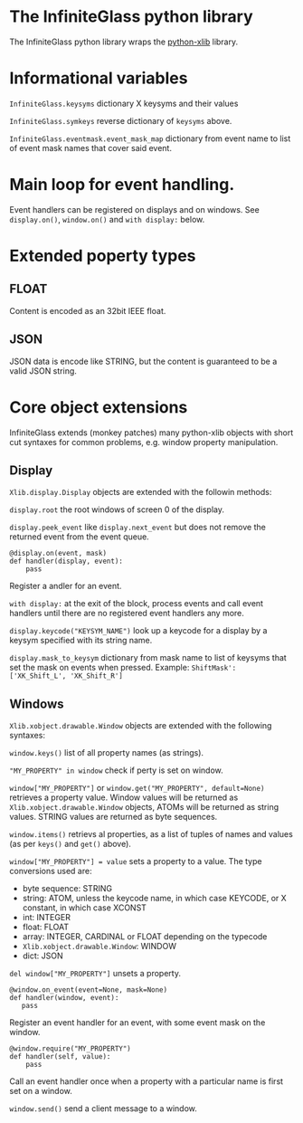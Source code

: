 # The InfiniteGlass python library

The InfiniteGlass python library wraps the
[python-xlib](https://github.com/python-xlib/python-xlib) library.

# Informational variables

`InfiniteGlass.keysyms` dictionary X keysyms and their values

`InfiniteGlass.symkeys` reverse dictionary of `keysyms` above.

`InfiniteGlass.eventmask.event_mask_map` dictionary from event name to
list of event mask names that cover said event.


# Main loop for event handling.

Event handlers can be registered on displays and on windows. See
`display.on()`, `window.on()` and `with display:` below.

# Extended poperty types

## FLOAT

Content is encoded as an 32bit IEEE float.

## JSON

JSON data is encode like STRING, but the content is guaranteed to be a
valid JSON string.

# Core object extensions

InfiniteGlass extends (monkey patches) many python-xlib objects with
short cut syntaxes for common problems, e.g. window property
manipulation.

## Display

`Xlib.display.Display` objects are extended with the followin methods:

`display.root` the root windows of screen 0 of the display.

`display.peek_event` like `display.next_event` but does not remove the
returned event from the event queue.

```
@display.on(event, mask)
def handler(display, event):
    pass
```

Register a andler for an event.

`with display:` at the exit of the block, process events and call
event handlers until there are no registered event handlers any more.

`display.keycode("KEYSYM_NAME")` look up a keycode for a display by a
keysym specified with its string name.

`display.mask_to_keysym` dictionary from mask name to list of keysyms
that set the mask on events when pressed. Example: `ShiftMask':
['XK_Shift_L', 'XK_Shift_R']`


## Windows

`Xlib.xobject.drawable.Window` objects are extended with the following
syntaxes:

`window.keys()` list of all property names (as strings).

`"MY_PROPERTY" in window` check if perty is set on window.

`window["MY_PROPERTY"]` or `window.get("MY_PROPERTY", default=None)`
retrieves a property value. Window values will be returned as
`Xlib.xobject.drawable.Window` objects, ATOMs will be returned as
string values. STRING values are returned as byte sequences.

`window.items()` retrievs al properties, as a list of tuples of names
and values (as per `keys()` and `get()` above).

`window["MY_PROPERTY"] = value` sets a property to a value. The type
conversions used are:

  * byte sequence: STRING
  * string: ATOM, unless the keycode name, in which case KEYCODE, or X constant, in which case XCONST
  * int: INTEGER
  * float: FLOAT
  * array: INTEGER, CARDINAL or FLOAT depending on the typecode
  * `Xlib.xobject.drawable.Window`: WINDOW
  * dict: JSON

`del window["MY_PROPERTY"]` unsets a property.

```
@window.on_event(event=None, mask=None)
def handler(window, event):
   pass
```

Register an event handler for an event, with some event mask on the window.

```
@window.require("MY_PROPERTY")
def handler(self, value):
    pass
```

Call an event handler once when a property with a particular name is
first set on a window.

`window.send()` send a client message to a window.

